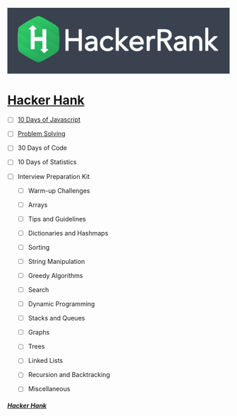 ![hackerrank](hackerrank.jpg)

# [Hacker Hank](https://github.com/kakanew/Hacker_Hank)

- [ ] [10 Days of Javascript](https://github.com/kakanew/Hacker_Hank/tree/master/10_Days_of_Javascript)

- [ ] [Problem Solving](https://github.com/kakanew/Hacker_Hank/tree/master/Problem_Solving)

- [ ] 30 Days of Code

- [ ] 10 Days of Statistics

- [ ] Interview Preparation Kit

  - [ ] Warm-up Challenges

  - [ ] Arrays

  - [ ] Tips and Guidelines

  - [ ] Dictionaries and Hashmaps

  - [ ] Sorting

  - [ ] String Manipulation

  - [ ] Greedy Algorithms

  - [ ] Search

  - [ ] Dynamic Programming

  - [ ] Stacks and Queues

  - [ ] Graphs

  - [ ] Trees

  - [ ] Linked Lists

  - [ ] Recursion and Backtracking

  - [ ] Miscellaneous

  
##### [Hacker Hank](https://github.com/kakanew/Hacker_Hank)

